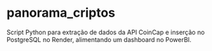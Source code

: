 # panorama_criptos
Script Python para extração de dados da API CoinCap e inserção no PostgreSQL no Render, alimentando um dashboard no PowerBI.
